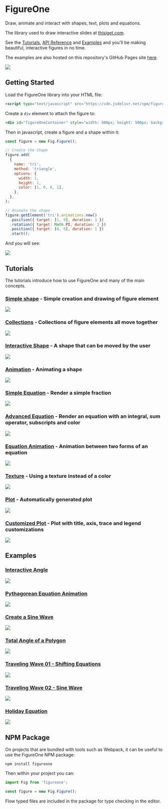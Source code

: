 # FigureOne

Draw, animate and interact with shapes, text, plots and equations.

The library used to draw interactive slides at <a href="https://www.thisiget.com">thisiget.com</a>.

See the [Tutorials](https://github.com/airladon/FigureOne/tree/master/docs/tutorials), [API Reference](https://airladon.github.io/FigureOne/api/) and [Examples](https://github.com/airladon/FigureOne/tree/master/docs/examples) and you'll be making beautiful, interactive figures in no time.

The examples are also hosted on this repository's GitHub Pages site [here](https://airladon.github.io/FigureOne/).

![](./docs/examples/Sine%20Limit/example.gif)

## Getting Started

Load the FigureOne library into your HTML file:

```html
<script type="text/javascript" src='https://cdn.jsdelivr.net/npm/figureone@0.5.1/figureone.min.js'></script>
```

Create a `div` element to attach the figure to:
```html
<div id="figureOneContainer" style="width: 500px; height: 500px; background-color: white;"></div>
```

Then in javascript, create a figure and a shape within it:

```js
const figure = new Fig.Figure();

// Create the shape
figure.add(
  {
    name: 'tri',
    method: 'triangle',
    options: {
      width: 1,
      height: 1,
      color: [1, 0, 0, 1],
    },
  },
);

// Animate the shape
figure.getElement('tri').animations.new()
  .position({ target: [1, 0], duration: 1 })
  .rotation({ target: Math.PI, duration: 2 })
  .position({ target: [0, 0], duration: 1 })
  .start();
```

And you will see:

![](./docs/example.gif)


## Tutorials

The tutorials introduce how to use FigureOne and many of the main concepts.

### **[Simple shape](https://github.com/airladon/FigureOne/tree/master/docs/tutorials/01%20-%20Shape)** - Simple creation and drawing of figure element

![](docs/tutorials/01%20-%20Shape/example.png)

### **[Collections](https://github.com/airladon/FigureOne/tree/master/docs/tutorials/02%20-%20Collections)** - Collections of figure elements all move together

![](docs/tutorials/02%20-%20Collections/example.gif)

### **[Interactive Shape](https://github.com/airladon/FigureOne/tree/master/docs/tutorials/03%20-%20Interactive%20Shape)** - A shape that can be moved by the user

![](docs/tutorials/03%20-%20Interactive%20Shape/example.gif)

### **[Animation](https://github.com/airladon/FigureOne/tree/master/docs/tutorials/04%20-%20Animation)** - Animating a shape

![](docs/tutorials/04%20-%20Animation/example.gif)

### **[Simple Equation](https://github.com/airladon/FigureOne/tree/master/docs/tutorials/05%20-%20Simple%20Equation)** - Render a simple fraction

![](docs/tutorials/05%20-%20Simple%20Equation/example.png)

### **[Advanced Equation](https://github.com/airladon/FigureOne/tree/master/docs/tutorials/06%20-%20Advanced%20Equation)** - Render an equation with an integral, sum operator, subscripts and color

![](docs/tutorials/06%20-%20Advanced%20Equation/example.png)

### **[Equation Animation](https://github.com/airladon/FigureOne/tree/master/docs/tutorials/07%20-%20Animation%20between%20Equation%20Forms)** - Animation between two forms of an equation

![](docs/tutorials/07%20-%20Animation%20between%20Equation%20Forms/example.gif)

### **[Texture](https://github.com/airladon/FigureOne/tree/master/docs/tutorials/08%20-%20Texture)** - Using a texture instead of a color

![](docs/tutorials/08%20-%20Texture/example.png)

### **[Plot](https://github.com/airladon/FigureOne/tree/master/docs/tutorials/09%20-%20Plot)** - Automatically generated plot

![](docs/tutorials/09%20-%20Plot/example.png)

### **[Customized Plot](https://github.com/airladon/FigureOne/tree/master/docs/tutorials/10%20-%20Customized%20Plot)** - Plot with title, axis, trace and legend customizations

![](docs/tutorials/10%20-%20Customized%20Plot/example.png)


## Examples

### **[Interactive Angle](https://github.com/airladon/FigureOne/tree/master/docs/examples/Interactive%20Angle)**

![](docs/examples/Interactive%20Angle/example.gif)

### **[Pythagorean Equation Animation](https://github.com/airladon/FigureOne/tree/master/docs/examples/Pythagorean%20Theorem)**

![](docs/examples/Pythagorean%20Theorem/example.gif)

### **[Create a Sine Wave](https://github.com/airladon/FigureOne/tree/master/docs/examples/Sine%20Wave)**

![](docs/examples/Sine%20Wave/example.gif)

### **[Total Angle of a Polygon](https://github.com/airladon/FigureOne/tree/master/docs/examples/Total%20Angle%20of%20a%20Polygon)**

![](docs/examples/Total%20Angle%20of%20a%20Polygon/example.gif)

### **[Traveling Wave 01 - Shifting Equations](https://github.com/airladon/FigureOne/tree/master/docs/examples/Traveling%20Wave%2001%20-%20Shifting%20Equations)**

![](docs/examples/Traveling%20Wave%2001%20-%20Shifting%20Equations/example.gif)

### **[Traveling Wave 02 - Sine Wave](https://github.com/airladon/FigureOne/tree/master/docs/examples/Traveling%20Wave%2002%20-%20Sine%20Waves)**

![](docs/examples/Traveling%20Wave%2002%20-%20Sine%20Waves/example.gif)

### **[Holiday Equation](https://github.com/airladon/FigureOne/tree/master/docs/examples/Holiday%20Equation)**

![](docs/examples/Holiday%20Equation/example.gif)


## NPM Package

On projects that are bundled with tools such as Webpack, it can be useful to use the FigureOne NPM package:

`npm install figureone`

Then within your project you can:

```js
import Fig from 'figureone';

const figure = new Fig.Figure();
```

Flow typed files are included in the package for type checking in the editor.

